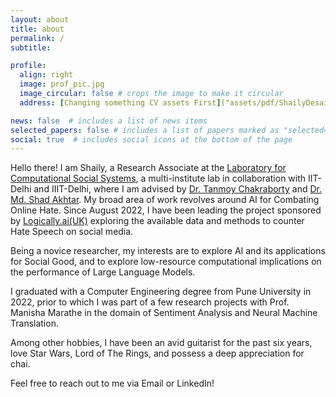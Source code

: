 ```yaml
---
layout: about
title: about
permalink: /
subtitle:

profile:
  align: right
  image: prof_pic.jpg
  image_circular: false # crops the image to make it circular
  address: [Changing something CV assets First]("assets/pdf/ShailyDesai-Resume-April'23.pdf") /[CV PDF First]("pdf/ShailyDesai-Resume-April'23.pdf") /[CV Plain]("ShailyDesai-Resume-April'23.pdf") / [CV Drive]("https://drive.google.com/file/d/1pY5qyEDmN_x0EBQV6-ZGzLSBAM9fxkFB/view?usp=share_link") / [Google Scholar](https://scholar.google.co.in/citations?user=b_v1XKYAAAAJ&hl=en&oi=ao)

news: false  # includes a list of news items
selected_papers: false # includes a list of papers marked as "selected={true}"
social: true  # includes social icons at the bottom of the page
---
```


Hello there! I am Shaily, a Research Associate at the [Laboratory for Computational Social Systems](https://lcs2.in/), a multi-institute lab in collaboration with IIT-Delhi and IIIT-Delhi, where I am advised by [Dr. Tanmoy Chakraborty](https://tanmoychak.com/) and [Dr. Md. Shad Akhtar](http://faculty.iiitd.ac.in/~shad.akhtar/). My broad area of work revolves around AI for Combating Online Hate. Since August 2022, I have been leading the project sponsored by [Logically.ai(UK)](https://www.logically.ai/) exploring the available data and methods to counter Hate Speech on social media.

Being a novice researcher, my interests are to explore AI and its applications for Social Good, and to explore low-resource computational implications on the performance of Large Language Models. 
 
I graduated with a Computer Engineering degree from Pune University in 2022, prior to which I was part of a few research projects with Prof. Manisha Marathe in the domain of Sentiment Analysis and Neural Machine Translation.

Among other hobbies, I have been an avid guitarist for the past six years, love Star Wars, Lord of The Rings, and possess a deep appreciation for chai. 

Feel free to reach out to me via Email or LinkedIn!

